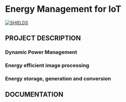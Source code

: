# Energy Management for IoT
[![SHIELDS](https://img.shields.io/badge/development-completed-green)](https://shields.io/)

## PROJECT DESCRIPTION

### Dynamic	Power	Management

### Energy efficient image processing

### Energy storage, generation and conversion

## DOCUMENTATION
